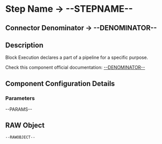 # Step Name -> --STEPNAME--
## Connector Denominator -> --DENOMINATOR--

## Description

Block Execution declares a part of a pipeline for a specific purpose.

Check this component official documentation: [--DENOMINATOR--](https://docs.digibee.com/documentation/components/logic/block-execution "Digibee --DENOMINATOR-- documentation")

## Component Configuration Details
### Parameters

--PARAMS--

## RAW Object

```
--RAWOBJECT--
```